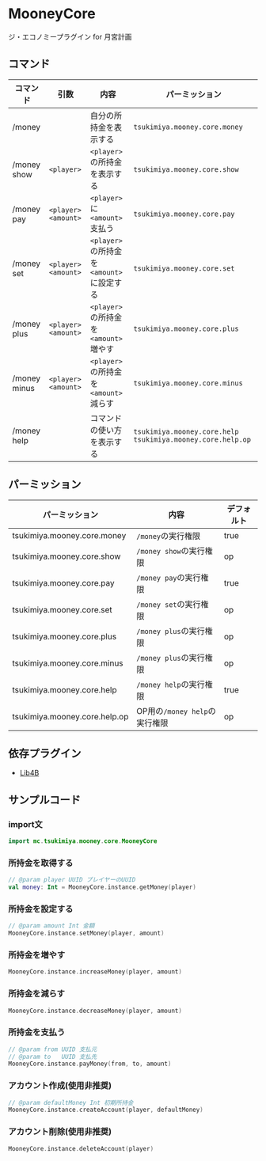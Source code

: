 # MooneyCore
ジ・エコノミープラグイン for 月宮計画  

## コマンド
| コマンド | 引数 | 内容 | パーミッション |
| --- | --- | --- | --- |
| /money | | 自分の所持金を表示する | `tsukimiya.mooney.core.money` |
| /money show | `<player>` | `<player>`の所持金を表示する | `tsukimiya.mooney.core.show` |
| /money pay | `<player>` `<amount>` | `<player>`に`<amount>`支払う | `tsukimiya.mooney.core.pay` |
| /money set | `<player>` `<amount>` | `<player>`の所持金を`<amount>`に設定する | `tsukimiya.mooney.core.set` |
| /money plus | `<player>` `<amount>` | `<player>`の所持金を`<amount>`増やす | `tsukimiya.mooney.core.plus` |
| /money minus | `<player>` `<amount>` | `<player>`の所持金を`<amount>`減らす | `tsukimiya.mooney.core.minus` |
| /money help | | コマンドの使い方を表示する | `tsukimiya.mooney.core.help` `tsukimiya.mooney.core.help.op` |

## パーミッション
| パーミッション | 内容 | デフォルト |
| --- | --- | --- |
| tsukimiya.mooney.core.money | `/money`の実行権限 | true |
| tsukimiya.mooney.core.show | `/money show`の実行権限 | op |
| tsukimiya.mooney.core.pay | `/money pay`の実行権限 | true |
| tsukimiya.mooney.core.set | `/money set`の実行権限 | op |
| tsukimiya.mooney.core.plus | `/money plus`の実行権限 | op |
| tsukimiya.mooney.core.minus | `/money plus`の実行権限 | op |
| tsukimiya.mooney.core.help | `/money help`の実行権限 | true |
| tsukimiya.mooney.core.help.op | OP用の`/money help`の実行権限 | op |

## 依存プラグイン
- [Lib4B](https://github.com/TsukimiyaProject/Lib4B)

## サンプルコード
### import文
```kotlin
import mc.tsukimiya.mooney.core.MooneyCore
```

### 所持金を取得する
```kotlin
// @param player UUID プレイヤーのUUID
val money: Int = MooneyCore.instance.getMoney(player)
```

### 所持金を設定する
```kotlin
// @param amount Int 金額
MooneyCore.instance.setMoney(player, amount)
```

### 所持金を増やす
```kotlin
MooneyCore.instance.increaseMoney(player, amount)
```

### 所持金を減らす
```kotlin
MooneyCore.instance.decreaseMoney(player, amount)
```

### 所持金を支払う
```kotlin
// @param from UUID 支払元 
// @param to   UUID 支払先
MooneyCore.instance.payMoney(from, to, amount)
```

### アカウント作成(使用非推奨)
```kotlin
// @param defaultMoney Int 初期所持金
MooneyCore.instance.createAccount(player, defaultMoney)
```

### アカウント削除(使用非推奨)
```kotlin
MooneyCore.instance.deleteAccount(player)
```

